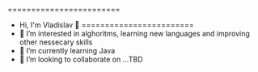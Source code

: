 ========================
- Hi, I'm Vladislav 👋
========================
- 👀 I’m interested in alghoritms, learning new languages and improving other nessecary skills
- 🌱 I’m currently learning Java
- 💞️ I’m looking to collaborate on ...TBD

<!---
vladislav77777/vladislav77777 is a ✨ special ✨ repository because its `README.md` (this file) appears on your GitHub profile.
You can click the Preview link to take a look at your changes.
--->
